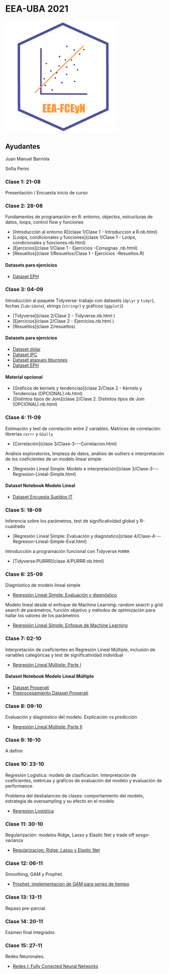 # EEA-UBA 2021

![image](trabajos_practicos/imagenes/logo-eea.png)

## Ayudantes

Juan Manuel Barriola

Sofía Perini

### Clase 1: 21-08

Presentación / Encuesta inicio de curso

### Clase 2: 28-08

Fundamentos de programación en R: entorno, objectos, estructuras de datos, loops, control flow y funciones

- [Introducción al entorno R](clase 1/Clase 1 - Introduccion a R.nb.html)
- [Loops, condicionales y funciones](clase 1/Clase 1 - Loops, condicionales y funciones.nb.html)
- [Ejercicios](clase 1/Clase 1 - Ejercicios -Consignas .nb.html)
- [Resueltos](clase 1/Resueltos/Clase 1 - Ejercicios -Resueltos.R)

#### Datasets para ejercicios
- [Dataset EPH](Fuentes/usu_individual_T120.txt) 

### Clase 3: 04-09

Introducción al paquete Tidyverse: trabajo con datasets (`dplyr` y `tidyr`), fechas (`lubridate`), strings (`stringr`) y gráficos (`ggplot2`)

- [Tidyverse](clase 2/Clase 2 - Tidyverse.nb.html )
- [Ejercicios](clase 2/Clase 2 - Ejercicios.nb.html )
- [Resueltos](clase 2/resueltos)

#### Datasets para ejercicios

- [Dataset dólar](Fuentes/dolar_oficial_ambito.csv)
- [Dataset IPC](Fuentes/ipc-mensual.csv)
- [Dataset ataques tiburones](Fuentes/ataques_tiburones.csv)
- [Dataset EPH](Fuentes/usu_individual_T120.txt) 

#### Material opcional

- [Gráficos de kernels y tendencias](clase 2/Clase 2 - Kernels y Tendencias (OPCIONAL).nb.html)
- [Distintos tipos de Join](clase 2/Clase 2. Distintos tipos de Join (OPCIONAL).nb.html)

### Clase 4: 11-09

Estimación y test de correlación entre 2 variables. Matrices de correlación: librerías `corrr` y `GGally` 

- [Correlación](clase 3/Clase-3---Correlacion.html)

Análisis exploratorios, limpieza de datos, análisis de outliers e interpretación de los coeficientes de un modelo lineal simple

- [Regresión Lineal Simple: Modelo e interpretación](clase 3/Clase-3---Regresion-Lineal-Simple.html)

#### Dataset Notebook Modelo Lineal

- [Dataset Encuesta Sueldos IT](Fuentes/regresion_simple/encuesta_sueldos_sysarmy_2s2020.csv)

### Clase 5: 18-09

Inferencia sobre los parámetros, test de significatividad global y R-cuadrado

- [Regresión Lineal Simple: Evaluación y diagnóstico](clase 4/Clase-4---Regresion-Lineal-Simple-Eval.html)

Introducción a programación funcional con Tidyverse `PURRR`

- [Tidyverse:PURRR](clase 4/PURRR.nb.html)

### Clase 6: 25-09

Diagnóstico de modelo lineal simple

- [Regresión Lineal Simple: Evaluación y diagnóstico]()

Modelo lineal desde el enfoque de Machine Learning: random search y grid search de parámetros, función objetivo y métodos de optimización para hallar los valores de los parámetros

- [Regresión Lineal Simple: Enfoque de Machine Learning]()

### Clase 7: 02-10

Interpretación de coeficientes en Regresión Lineal Múltiple, inclusión de variables categóricas y test de significatividad individual

- [Regresión Lineal Múltiple: Parte I]()

#### Dataset Notebook Modelo Lineal Múltiple

- [Dataset Properati]()
- [Preprocesamiento Dataset Properati]()

### Clase 8: 09-10

Evaluación y diagnóstico del modelo. Explicación vs predicción

- [Regresión Lineal Múltiple: Parte II]()

### Clase 9: 16-10

A definir 

### Clase 10: 23-10

Regresión Logística: modelo de clasificación. Interpretación de coeficientes, métricas y gráficos de evaluación del modelo y evaluación de performance. 

Problema del desbalanceo de clases: comportamiento del modelo, estrategia de oversampling y su efecto en el modelo  

- [Regresion Logistica]()

### Clase 11: 30-10

Regularización: modelos Ridge, Lasso y Elastic Net y trade off sesgo-varianza

- [Regularizacion: Ridge, Lasso y Elastic Net]()

### Clase 12: 06-11

Smoothing, GAM y Prophet. 

- [Prophet: implementacion de GAM para series de tiempo]()

### Clase 13: 13-11

Repaso pre-parcial.

### Clase 14: 20-11

Examen final integrador. 

### Clase 15: 27-11

Redes Neuronales. 

- [Redes I: Fully Conected Neural Networks]()
